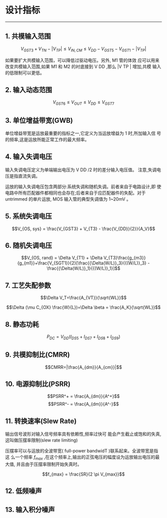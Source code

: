 # 设计指标

--------------------------------------------------------------------------------

## 1\. 共模输入范围

$$V_{GST3}+V_{TN}-|V_{TP}| \leq V_{IN, CM} \leq V_{DD} - V_{GST5} - V_{GST1} - |V_{TP}|$$

如果要扩大共模输入范围，可以降低过驱动电压。另外, M1 管的体效 应可以用来改变共模输入范围,如果 M1 和 M2 的衬底接到 V DD ,那么 |V TP | 增加,共模 输入的低限制可以更低。

## 2\. 输入动态范围

$$V_{GST6} \leq V_{OUT} \leq V_{DD} \leq V_{GST7}$$

## 3\. 单位增益带宽(GWB)

单位增益带宽是运放最重要的指标之一,它定义为当运放增益为 1 时,所加输入信 号的频率,这是运放所能正常工作的最大频率。

## 4\. 输入失调电压

输入失调电压定义为单端输出电压为 V DD /2 时的差分输入电压值。 注意,失调电压是指直流失调。

运放的输入失调电压包含两部分:系统失调和随机失调。前者来自于电路设计,即 使电路中所有匹配器件都相同也会存在;后者来自于应匹配器件的失配。对于 untrimmed 的单片运放, MOS 输入管的典型失调值为 1~20mV 。

## 5\. 系统失调电压

$$V_{OS, sys} = \frac{V_{GST3} + V_{T3} - \frac{V_{DD}}{2}}{A_V}$$

## 6\. 随机失调电压

$$V_{OS, rand} = \Delta V_{T1} + \Delta V_{T3}\frac{g_{m3}}{g_{m1}}+\frac{V_{SGT1}}{2}[\frac{{\Delta(W/L)}_3}{{(W/L)}_3} - \frac{{\Delta(W/L)}_1}{{(W/L)}_1}]$$

## 7\. 工艺失配参数

$$\Delta V_T=\frac{A_{VT}}{\sqrt{WL}}$$

$$\Delta (\mu C_{OX} \frac{W}{L})=\Delta \beta = \frac{A_K}{\sqrt{WL}}$$

## 8\. 静态功耗

$$P_{DC} = V_{DD}(I_{DS5}+I_{DS7}+I_{DS8}+I_{DS9})$$

## 9\. 共模抑制比(CMRR)

$$CMRR=|\frac{A_{dm}}{A_{cm}}|$$

## 10\. 电源抑制比(PSRR)

$$PSRR^+ = \frac{A_{dm}}{A^+}$$ $$PSRR^- = \frac{A_{dm}}{A^-}$$

## 11\. 转换速率(Slew Rate)

输出信号波形对输入信号频率具有依赖性,频率过快可 能会产生截止或饱和的失真,这叫做压摆率限制(slew rate limiting)

压摆率可以与运放的全波带宽( full-power bandwidT )联系起来。全波带宽是指这 么一个频率 $f_{max}$ ,在这个频率上,输出的正弦电压的幅度设为运放输出电压的最大值, 并且由于压摆率限制开始失真时。

$$f_{max} = \frac{SR}{2 \pi V_{max}}$$

## 12. 低频噪声

## 13. 输入积分噪声
